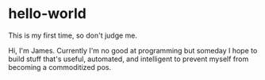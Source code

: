 # hello-world
This is my first time, so don't judge me.

Hi, I'm James.  Currently I'm no good at programming but someday I hope to build stuff that's useful, automated, and intelligent to prevent myself from becoming a commoditized pos.  
